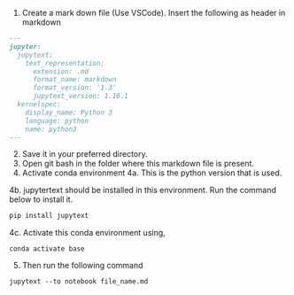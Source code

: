 1. Create a mark down file (Use VSCode). Insert the following as header in markdown
```markdown
---
jupyter:
  jupytext:
    text_representation:
      extension: .md
      format_name: markdown
      format_version: '1.3'
      jupytext_version: 1.16.1
  kernelspec:
    display_name: Python 3
    language: python
    name: python3
---
```

2. Save it in your preferred directory.
3. Open git bash in the folder where this markdown file is present.
4. Activate conda environment
4a. This is the python version that is used.
   
4b. jupytertext should be installed in this environment. Run the command below to install it.

```python
pip install jupytext
```     
         
4c. Activate this conda environment using,
   
```
conda activate base
```
   
5. Then run the following command
 
```
jupytext --to notebook file_name.md
```


